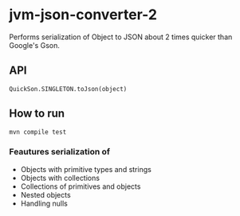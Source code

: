 # jvm-json-converter-2

Performs serialization of Object to JSON about 2 times quicker than Google's Gson.

## API

    QuickSon.SINGLETON.toJson(object)
    
## How to run

`mvn compile test`

### Feautures serialization of

- Objects with primitive types and strings
- Objects with collections
- Collections of primitives and objects
- Nested objects
- Handling nulls
